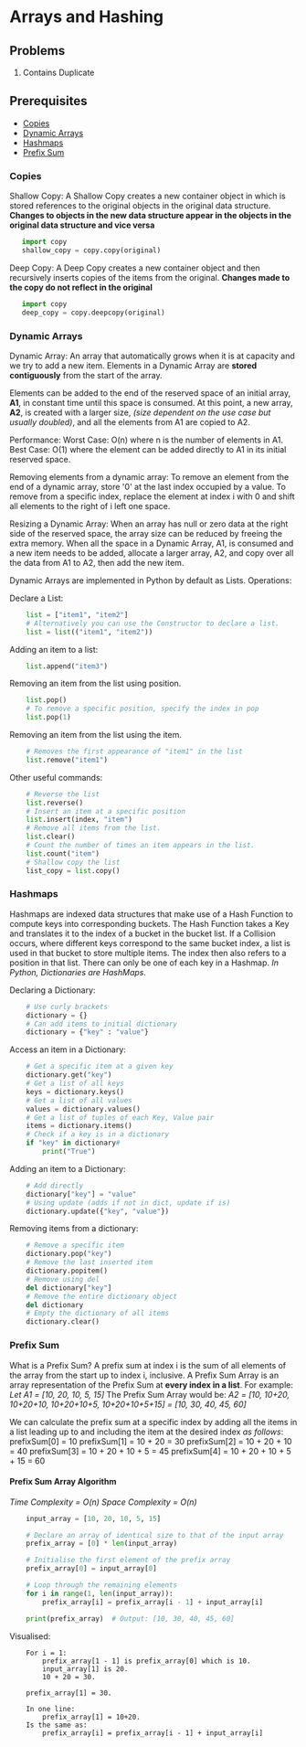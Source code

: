 # Arrays and Hashing

## Problems

1. Contains Duplicate

## Prerequisites

- [Copies](#copies)
- [Dynamic Arrays](#dynamic-arrays)
- [Hashmaps](#hashmaps)
- [Prefix Sum](#prefix-sum)

### Copies

Shallow Copy:
A Shallow Copy creates a new container object in which is stored references to the original objects in the original data structure.
**Changes to objects in the new data structure appear in the objects in the original data structure and vice versa**

```python
   import copy
   shallow_copy = copy.copy(original)
```

Deep Copy:
A Deep Copy creates a new container object and then recursively inserts copies of the items from the original.
**Changes made to the copy do not reflect in the original**

```python
   import copy
   deep_copy = copy.deepcopy(original)
```

### Dynamic Arrays

Dynamic Array: An array that automatically grows when it is at capacity and we try to add a new item. Elements in a Dynamic Array are **stored contiguously** from the start of the array.

Elements can be added to the end of the reserved space of an initial array, **A1**, in constant time until this space is consumed. At this point, a new array, **A2**, is created with a larger size, *(size dependent on the use case but usually doubled)*, and all the elements from A1 are copied to A2.

Performance:
Worst Case: O(n) where n is the number of elements in A1.
Best Case: O(1) where the element can be added directly to A1 in its initial reserved space.

Removing elements from a dynamic array:
To remove an element from the end of a dynamic array, store '0' at the last index occupied by a value.
To remove from a specific index, replace the element at index i with 0 and shift all elements to the right of i left one space.

Resizing a Dynamic Array:
When an array has null or zero data at the right side of the reserved space, the array size can be reduced by freeing the extra memory.
When all the space in a Dynamic Array, A1, is consumed and a new item needs to be added, allocate a larger array, A2, and copy over all the data from A1 to A2, then add the new item.

Dynamic Arrays are implemented in Python by default as Lists.
Operations:

Declare a List:

```python
    list = ["item1", "item2"]
    # Alternatively you can use the Constructor to declare a list.
    list = list(("item1", "item2"))
```

Adding an item to a list:

```python
    list.append("item3")
```

Removing an item from the list using position.

```python
    list.pop()
    # To remove a specific position, specify the index in pop
    list.pop(1)
```

Removing an item from the list using the item.

```python
    # Removes the first appearance of "item1" in the list
    list.remove("item1")
```

Other useful commands:

```python
    # Reverse the list
    list.reverse()
    # Insert an item at a specific position
    list.insert(index, "item")
    # Remove all items from the list.
    list.clear()
    # Count the number of times an item appears in the list.
    list.count("item")
    # Shallow copy the list
    list_copy = list.copy()
```

### Hashmaps

Hashmaps are indexed data structures that make use of a Hash Function to compute keys into corresponding buckets. The Hash Function takes a Key and translates it to the index of a bucket in the bucket list. If a Collision occurs, where different keys correspond to the same bucket index, a list is used in that bucket to store multiple items. The index then also refers to a position in that list. There can only be one of each key in a Hashmap.
*In Python, Dictionaries are HashMaps.*

Declaring a Dictionary:

```python
    # Use curly brackets
    dictionary = {}
    # Can add items to initial dictionary
    dictionary = {"key" : "value"}
```

Access an item in a Dictionary:

```python
    # Get a specific item at a given key
    dictionary.get("key")
    # Get a list of all keys
    keys = dictionary.keys()
    # Get a list of all values
    values = dictionary.values()
    # Get a list of tuples of each Key, Value pair
    items = dictionary.items()
    # Check if a key is in a dictionary
    if "key" in dictionary#
        print("True")
```

Adding an item to a Dictionary:

```python
    # Add directly
    dictionary["key"] = "value"
    # Using update (adds if not in dict, update if is)
    dictionary.update({"key", "value"})
```

Removing items from a dictionary:

```python
    # Remove a specific item
    dictionary.pop("key")
    # Remove the last inserted item
    dictionary.popitem()
    # Remove using del
    del dictionary["key"]
    # Remove the entire dictionary object
    del dictionary
    # Empty the dictionary of all items
    dictionary.clear()
```

### Prefix Sum

What is a Prefix Sum?
A prefix sum at index i is the sum of all elements of the array from the start up to index i, inclusive.
A Prefix Sum Array is an array representation of the Prefix Sum at **every index in a list**.
For example:
*Let A1 = [10, 20, 10, 5, 15]*
The Prefix Sum Array would be:
*A2 = [10, 10+20, 10+20+10, 10+20+10+5, 10+20+10+5+15] = [10, 30, 40, 45, 60]*

We can calculate the prefix sum at a specific index by adding all the items in a list leading up to and including the item at the desired index *as follows*:
prefixSum[0] = 10
prefixSum[1] = 10 + 20 = 30
prefixSum[2] = 10 + 20 + 10 = 40
prefixSum[3] = 10 + 20 + 10 + 5 = 45
prefixSum[4] = 10 + 20 + 10 + 5 + 15 = 60

#### Prefix Sum Array Algorithm

*Time Complexity = O(n)*
*Space Complexity = O(n)*

```python
    input_array = [10, 20, 10, 5, 15]

    # Declare an array of identical size to that of the input array
    prefix_array = [0] * len(input_array)

    # Initialise the first element of the prefix array
    prefix_array[0] = input_array[0]

    # Loop through the remaining elements
    for i in range(1, len(input_array)):
        prefix_array[i] = prefix_array[i - 1] + input_array[i]

    print(prefix_array)  # Output: [10, 30, 40, 45, 60]
```

Visualised:

```utf-8
    For i = 1:
        prefix_array[1 - 1] is prefix_array[0] which is 10.
        input_array[1] is 20.
        10 + 20 = 30.

    prefix_array[1] = 30.

    In one line: 
        prefix_array[1] = 10+20.
    Is the same as:
        prefix_array[i] = prefix_array[i - 1] + input_array[i]
```
